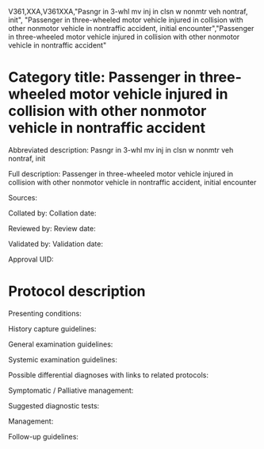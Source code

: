 V361,XXA,V361XXA,"Pasngr in 3-whl mv inj in clsn w nonmtr veh nontraf, init", "Passenger in three-wheeled motor vehicle injured in collision with other nonmotor vehicle in nontraffic accident, initial encounter","Passenger in three-wheeled motor vehicle injured in collision with other nonmotor vehicle in nontraffic accident"
# Category title: Passenger in three-wheeled motor vehicle injured in collision with other nonmotor vehicle in nontraffic accident

Abbreviated description: Pasngr in 3-whl mv inj in clsn w nonmtr veh nontraf, init

Full description: Passenger in three-wheeled motor vehicle injured in collision with other nonmotor vehicle in nontraffic accident, initial encounter

Sources:

Collated by:
Collation date:

Reviewed by:
Review date:

Validated by:
Validation date:

Approval UID:

# Protocol description

Presenting conditions:

History capture guidelines:

General examination guidelines:

Systemic examination guidelines:

Possible differential diagnoses with links to related protocols:

Symptomatic / Palliative management:

Suggested diagnostic tests:

Management:

Follow-up guidelines:
